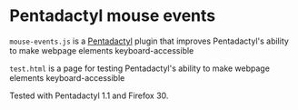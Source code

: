 # Pentadactyl mouse events

`mouse-events.js` is a [Pentadactyl][penta] plugin that improves Pentadactyl's
ability to make webpage elements keyboard-accessible

`test.html` is a page for testing Pentadactyl's ability to make webpage elements
keyboard-accessible

[penta]: http://5digits.org/pentadactyl/

Tested with Pentadactyl 1.1 and Firefox 30.

